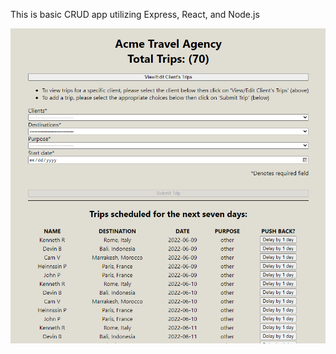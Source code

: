This is basic CRUD app utilizing Express, React, and Node.js 

![ScreenShot](https://raw.githubusercontent.com/Kcrosas/PROJECTS-travelAgency-FSA/main/media/Screenshot%202022-06-07%20210723.png)
